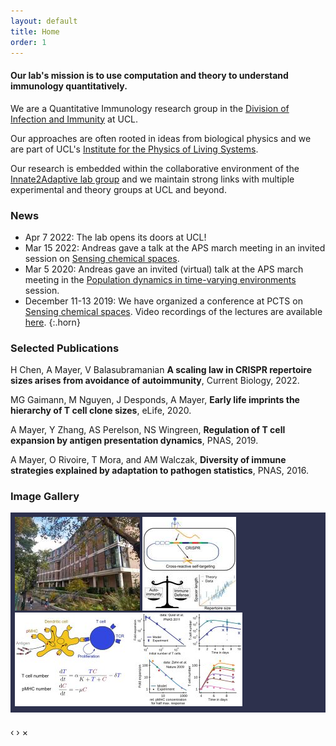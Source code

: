 ```yaml
---
layout: default
title: Home
order: 1
---
```


<link rel="stylesheet" href="gallery/css/blueimp-gallery.min.css">

#### Our lab's mission is to use computation and theory to understand immunology quantitatively.

We are a Quantitative Immunology research group in the [Division of Infection and Immunity](https://www.ucl.ac.uk/infection-immunity/) at UCL. 

Our approaches are often rooted in ideas from biological physics and we are part of UCL's [Institute for the Physics of Living Systems](https://www.ucl.ac.uk/physics-living-systems/).

Our research is embedded within the collaborative environment of the [Innate2Adaptive lab group](https://www.ucl.ac.uk/infection-immunity/research/research-department-infection/lab-research-groups/innate2adaptive) and we maintain strong links with multiple experimental and theory groups at UCL and beyond.

### News

- Apr 7 2022: The lab opens its doors at UCL!
- Mar 15 2022: Andreas gave a talk at the APS march meeting in an invited session on [Sensing chemical spaces](https://meetings.aps.org/Meeting/MAR22/Session/F14).
- Mar 5 2020: Andreas gave an invited (virtual) talk at the APS march meeting in the [Population dynamics in time-varying environments](http://meetings.aps.org/Meeting/MAR20/Session/U27) session.
- December 11-13 2019: We have organized a conference at PCTS on [Sensing chemical spaces](https://pcts.princeton.edu/events/2019/sensing-chemical-spaces). Video recordings of the lectures are available [here](http://www.kaltura.com/tiny/opthb).
{:.horn}

### Selected Publications

H Chen, A Mayer, V Balasubramanian **A scaling law in CRISPR repertoire sizes arises from avoidance of autoimmunity**, Current Biology, 2022. [<i class="ai ai-doi"></i>](https://doi.org/10.1016/j.cub.2022.05.021)

MG Gaimann, M Nguyen, J Desponds, A Mayer, **Early life imprints the hierarchy of T cell clone sizes**, eLife, 2020. [<i class="ai ai-doi"></i>](https://doi.org/10.7554/eLife.61639)

A Mayer, Y Zhang, AS Perelson, NS Wingreen, **Regulation of T cell expansion by antigen presentation dynamics**, PNAS, 2019. [<i class="ai ai-doi"></i>](https://doi.org/10.1073/pnas.1812800116)

A Mayer, O Rivoire, T Mora, and AM Walczak, **Diversity of immune strategies explained by adaptation to pathogen statistics**, PNAS, 2016. [<i class="ai ai-doi"></i>](http://dx.doi.org/10.1073/pnas.1600663113)

### Image Gallery
<div id="links" style="background-color:#2d314d;padding:0.5em">
    <a href="images/pears.jpg" title="The Institute of Immunity and Transplantation">
        <img src="images/thumbnails/pears.jpg" alt="Pears Building">
    </a>
    <a href="images/crispr.jpg" title="What trade-offs shape prokaryotic immunity? (Current Biology 2022)">
        <img src="images/thumbnails/crispr.jpg" alt="CRISPR graphical abstract">
    </a>
    <a href="images/tcellexpansion.jpg" title="How is T cell expansion regulated? (PNAS 2019)">
        <img src="images/thumbnails/tcellexpansion.jpg" alt="T cell expansion">
    </a>
</div>

<div id="blueimp-gallery" class="blueimp-gallery blueimp-gallery-controls">
    <div class="slides"></div>
    <h3 class="title"></h3>
    <a class="prev">‹</a>
    <a class="next">›</a>
    <a class="close">×</a>
    <a class="play-pause"></a>
    <ol class="indicator"></ol>
</div>

<script>
document.getElementById('links').onclick = function (event) {
    event = event || window.event;
    var target = event.target || event.srcElement,
        link = target.src ? target.parentNode : target,
        options = {index: link, event: event},
        links = this.getElementsByTagName('a');
    blueimp.Gallery(links, options);
};
</script>

<script src="gallery/js/blueimp-gallery.min.js"></script>


